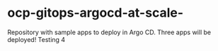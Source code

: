 # ocp-gitops-argocd-at-scale-
Repository with sample apps to deploy in Argo CD. Three apps will be deployed! Testing 4

